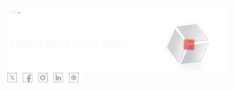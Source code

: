 <div>
<a href="https://solid.software/">
      <picture>
         <source media="(min-width: 768px) and (prefers-color-scheme: dark)" srcset="image/github profile dark.png">
         <source media="(min-width: 768px) and (prefers-color-scheme: light)" srcset="image/github profile light.png">
       <img alt="Shows a black logo, black text and blue square in light color mode and a white one in dark color mode." src="image/github profile dark.png" width="1625px">
      </picture>
   </a>
</div>
   <div><a href="https://x.com/SolidSoftwareHQ"><img src="image/twitter.svg" width="25px" height=25><img src="image/Rectangle 7373.png" width="10px" height=25></a><a href="https://www.facebook.com/SolidSoftwareHQ/?locale=ru_RU"><img src="image/fb.svg" width="25px" height=25><img src="image/Rectangle 7373.png" width="10px" height=25></a><a href="https://www.instagram.com/solidsoftwarehq"><img src="image/inst.svg" width="25px" height=25><img src="image/Rectangle 7373.png" width="10px" height=25></a><a href="https://ua.linkedin.com/company/solidsoftware"><img src="image/linked.svg" width="25px" height=25><img src="image/Rectangle 7373.png" width="10px" height=25></a><a href="https://solid.software/"><img src="image/site.svg" width="25px" height=25><img src="image/Rectangle 7373.png" width="10px" height=25></a></div>   

